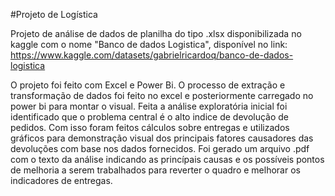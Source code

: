 #Projeto de Logística

Projeto de análise de dados de planilha do tipo .xlsx disponibilizada no kaggle com o nome "Banco de dados Logistica", disponível no link: https://www.kaggle.com/datasets/gabrielricardoq/banco-de-dados-logistica

O projeto foi feito com Excel e Power Bi. O processo de extração e transformação de dados foi feito no excel e posteriormente carregado no power bi para montar o visual.
Feita a análise exploratória inicial foi identificado que o problema central é o alto indice de devolução de pedidos. Com isso foram feitos cálculos sobre entregas e utilizados gráficos para demonstração visual dos principais fatores causadores das devoluções com base nos dados fornecidos. Foi gerado um arquivo .pdf com o texto da análise indicando as princípais causas e os possíveis pontos de melhoria a serem trabalhados para reverter o quadro e melhorar os indicadores de entregas.
